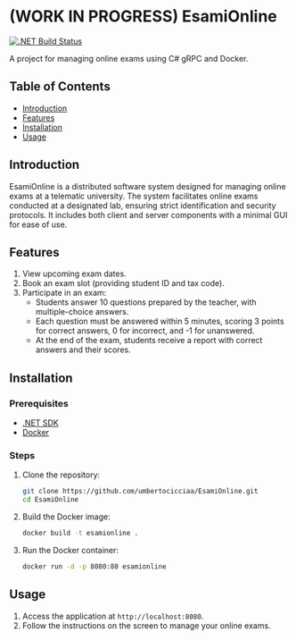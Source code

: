 # (WORK IN PROGRESS) EsamiOnline

[![.NET Build Status](https://github.com/umbertocicciaa/EsamiOnline/actions/workflows/ci.yml/badge.svg)](https://github.com/umbertocicciaa/EsamiOnline/actions/workflows/ci.yml)

A project for managing online exams using C# gRPC and Docker.

## Table of Contents

- [Introduction](#introduction)
- [Features](#features)
- [Installation](#installation)
- [Usage](#usage)
  
## Introduction

EsamiOnline is a distributed software system designed for managing online exams at a telematic university. The system facilitates online exams conducted at a designated lab, ensuring strict identification and security protocols. It includes both client and server components with a minimal GUI for ease of use.

## Features

1. View upcoming exam dates.
2. Book an exam slot (providing student ID and tax code).
3. Participate in an exam:
   - Students answer 10 questions prepared by the teacher, with multiple-choice answers.
   - Each question must be answered within 5 minutes, scoring 3 points for correct answers, 0 for incorrect, and -1 for unanswered.
   - At the end of the exam, students receive a report with correct answers and their scores.

## Installation

### Prerequisites

- [.NET SDK](https://dotnet.microsoft.com/download)
- [Docker](https://www.docker.com/get-started)

### Steps

1. Clone the repository:
   ```sh
   git clone https://github.com/umbertocicciaa/EsamiOnline.git
   cd EsamiOnline
   ```
2. Build the Docker image:
   ```sh
   docker build -t esamionline .
   ```
3. Run the Docker container:
   ```sh
   docker run -d -p 8080:80 esamionline
   ```

## Usage

1. Access the application at `http://localhost:8080`.
2. Follow the instructions on the screen to manage your online exams.
